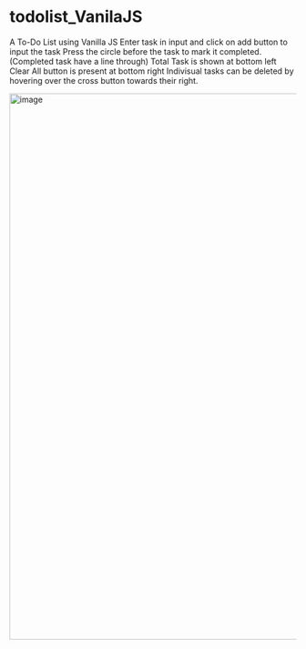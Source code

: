 # todolist_VanilaJS


A To-Do List using Vanilla JS
Enter task in input and click on add button to input the task
Press the circle before the task to mark it completed.(Completed task have a line through)
Total Task is shown at bottom left
Clear All button is present at bottom right
Indivisual tasks can be deleted by hovering over the cross button towards their right.

<img width="960" alt="image" src="https://github.com/raunak234362/todolist_VanilaJS/assets/64278503/969825c3-13de-472e-b44b-0ce30a6ef7eb">
